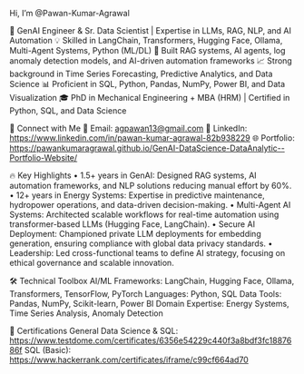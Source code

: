 Hi, I’m @Pawan-Kumar-Agrawal

🚀 GenAI Engineer & Sr. Data Scientist | Expertise in LLMs, RAG, NLP, and AI Automation
💡 Skilled in LangChain, Transformers, Hugging Face, Ollama, Multi-Agent Systems, Python (ML/DL)
🤖 Built RAG systems, AI agents, log anomaly detection models, and AI-driven automation frameworks
📈 Strong background in Time Series Forecasting, Predictive Analytics, and Data Science
📊 Proficient in SQL, Python, Pandas, NumPy, Power BI, and Data Visualization
🎓 PhD in Mechanical Engineering + MBA (HRM) | Certified in Python, SQL, and Data Science

📩 Connect with Me
📧 Email: agpawan13@gmail.com
🔗 LinkedIn: https://www.linkedin.com/in/pawan-kumar-agrawal-82b938229
🌐 Portfolio: https://pawankumaragrawal.github.io/GenAI-DataScience-DataAnalytic--Portfolio-Website/

🔥 Key Highlights
•	1.5+ years in GenAI: Designed RAG systems, AI automation frameworks, and NLP solutions reducing manual effort by 60%.
•	12+ years in Energy Systems: Expertise in predictive maintenance, hydropower operations, and data-driven decision-making.
•	Multi-Agent AI Systems: Architected scalable workflows for real-time automation using transformer-based LLMs (Hugging Face, LangChain).
•	Secure AI Deployment: Championed private LLM deployments for embedding generation, ensuring compliance with global data privacy standards.
•	Leadership: Led cross-functional teams to define AI strategy, focusing on ethical governance and scalable innovation.

🛠️ Technical Toolbox
AI/ML Frameworks: LangChain, Hugging Face, Ollama, Transformers, TensorFlow, PyTorch
Languages: Python, SQL
Data Tools: Pandas, NumPy, Scikit-learn, Power BI
Domain Expertise: Energy Systems, Time Series Analysis, Anomaly Detection

📝 Certifications
General Data Science & SQL: https://www.testdome.com/certificates/6356e54229c440f3a8bdf3fc1887686f
SQL (Basic): https://www.hackerrank.com/certificates/iframe/c99cf664ad70
